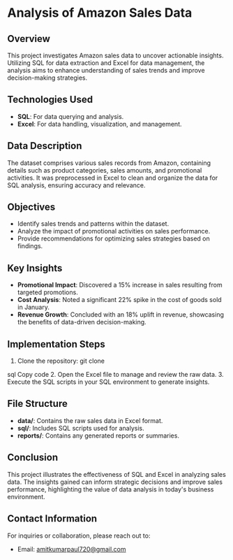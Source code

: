 # Analysis of Amazon Sales Data

## Overview
This project investigates Amazon sales data to uncover actionable insights. Utilizing SQL for data extraction and Excel for data management, the analysis aims to enhance understanding of sales trends and improve decision-making strategies.

## Technologies Used
- **SQL**: For data querying and analysis.
- **Excel**: For data handling, visualization, and management.

## Data Description
The dataset comprises various sales records from Amazon, containing details such as product categories, sales amounts, and promotional activities. It was preprocessed in Excel to clean and organize the data for SQL analysis, ensuring accuracy and relevance.

## Objectives
- Identify sales trends and patterns within the dataset.
- Analyze the impact of promotional activities on sales performance.
- Provide recommendations for optimizing sales strategies based on findings.

## Key Insights
- **Promotional Impact**: Discovered a 15% increase in sales resulting from targeted promotions.
- **Cost Analysis**: Noted a significant 22% spike in the cost of goods sold in January.
- **Revenue Growth**: Concluded with an 18% uplift in revenue, showcasing the benefits of data-driven decision-making.

## Implementation Steps
1. Clone the repository:
git clone 

sql
Copy code
2. Open the Excel file to manage and review the raw data.
3. Execute the SQL scripts in your SQL environment to generate insights.

## File Structure
- **data/**: Contains the raw sales data in Excel format.
- **sql/**: Includes SQL scripts used for analysis.
- **reports/**: Contains any generated reports or summaries.

## Conclusion
This project illustrates the effectiveness of SQL and Excel in analyzing sales data. The insights gained can inform strategic decisions and improve sales performance, highlighting the value of data analysis in today's business environment.

## Contact Information
For inquiries or collaboration, please reach out to:
- Email: amitkumarpaul720@gmail.com
